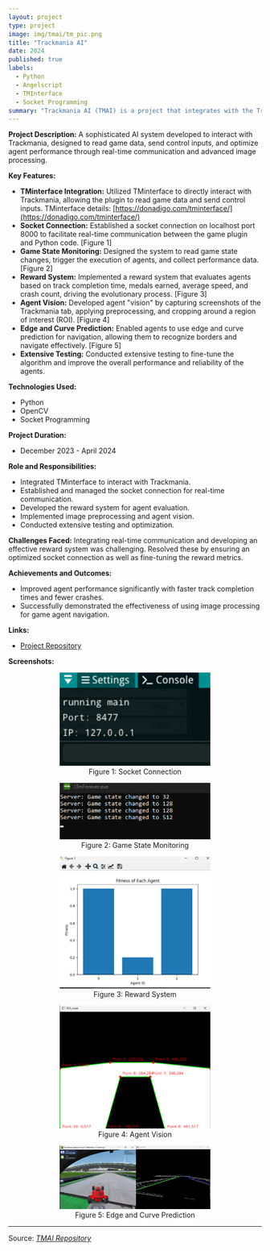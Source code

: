 ```yaml
---
layout: project
type: project
image: img/tmai/tm_pic.png
title: "Trackmania AI"
date: 2024
published: true
labels:
  - Python
  - Angelscript
  - TMInterface
  - Socket Programming
summary: "Trackmania AI (TMAI) is a project that integrates with the Trackmania game to develop and train AI agents. Utilizing TMinterface for real-time data interaction and performance tracking, the system features advanced agent "vision," edge and curve prediction, and a reward system for optimizing gameplay."
---
```

**Project Description:**
A sophisticated AI system developed to interact with Trackmania, designed to read game data, send control inputs, and optimize agent performance through real-time communication and advanced image processing.

**Key Features:**
- **TMinterface Integration:** Utilized TMinterface to directly interact with Trackmania, allowing the plugin to read game data and send control inputs. TMinterface details: [https://donadigo.com/tminterface/](https://donadigo.com/tminterface/)
- **Socket Connection:** Established a socket connection on localhost port 8000 to facilitate real-time communication between the game plugin and Python code. [Figure 1]
- **Game State Monitoring:** Designed the system to read game state changes, trigger the execution of agents, and collect performance data. [Figure 2]
- **Reward System:** Implemented a reward system that evaluates agents based on track completion time, medals earned, average speed, and crash count, driving the evolutionary process. [Figure 3]
- **Agent Vision:** Developed agent "vision" by capturing screenshots of the Trackmania tab, applying preprocessing, and cropping around a region of interest (ROI). [Figure 4]
- **Edge and Curve Prediction:** Enabled agents to use edge and curve prediction for navigation, allowing them to recognize borders and navigate effectively. [Figure 5]
- **Extensive Testing:** Conducted extensive testing to fine-tune the algorithm and improve the overall performance and reliability of the agents.

**Technologies Used:**
- Python
- OpenCV
- Socket Programming

**Project Duration:**
- December 2023 - April 2024

**Role and Responsibilities:**
- Integrated TMinterface to interact with Trackmania.
- Established and managed the socket connection for real-time communication.
- Developed the reward system for agent evaluation.
- Implemented image preprocessing and agent vision.
- Conducted extensive testing and optimization.

**Challenges Faced:**
Integrating real-time communication and developing an effective reward system was challenging. Resolved these by ensuring an optimized socket connection as well as fine-tuning the reward metrics.

**Achievements and Outcomes:**
- Improved agent performance significantly with faster track completion times and fewer crashes.
- Successfully demonstrated the effectiveness of using image processing for game agent navigation.

**Links:**
- [Project Repository](#https://github.com/TH3Eimis/TMAI/tree/main)

**Screenshots:**
<p align="center">
  <img src="../img/tmai/port.png" alt="Socket Connection" width="300" />
  <br>Figure 1: Socket Connection
</p>
<p align="center">
  <img src="../img/tmai/state.png" alt="Game State Monitoring" width="300" />
  <br>Figure 2: Game State Monitoring
</p>
<p align="center">
  <img src="../img/tmai/fitness.png" alt="Reward System" width="300" />
  <br>Figure 3: Reward System
</p>
<p align="center">
  <img src="../img/tmai/roi.png" alt="Agent Vision" width="300" />
  <br>Figure 4: Agent Vision
</p>
<p align="center">
  <img src="../img/tmai/edge.png" alt="Edge and Curve Prediction" width="300" />
  <br>Figure 5: Edge and Curve Prediction
</p>

<hr>
Source: <a href="https://github.com/TH3Eimis/TMAI/tree/main"><i class="large github icon ">TMAI Repository</i></a>



